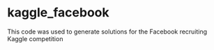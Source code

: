 kaggle_facebook
===============

This code was used to generate solutions for the Facebook recruiting Kaggle competition
